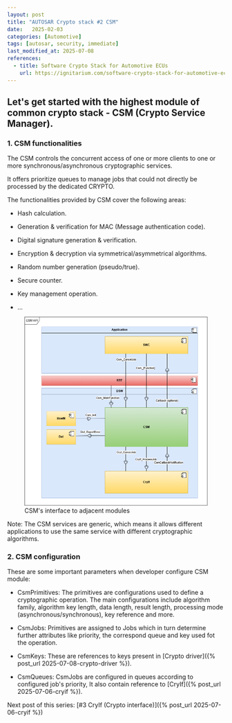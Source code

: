 ```yaml
---
layout: post
title: "AUTOSAR Crypto stack #2 CSM"
date:   2025-02-03
categories: [Automotive]
tags: [autosar, security, immediate]
last_modified_at: 2025-07-08
references:
  - title: Software Crypto Stack for Automotive ECUs
    url: https://ignitarium.com/software-crypto-stack-for-automotive-ecus/
---
```


## Let's get started with the highest module of common crypto stack - CSM (Crypto Service Manager).

### 1. CSM functionalities

The CSM controls the concurrent access of one or more clients to one or more synchronous/asynchronous cryptographic services.

It offers prioritize queues to manage jobs that could not directly be processed by the dedicated CRYPTO.

The functionalities provided by CSM cover the following areas:

 - Hash calculation.
 
 - Generation & verification for MAC (Message authentication code).

 - Digital signature generation & verification.
 
 - Encryption & decryption via symmetrical/asymmetrical algorithms.

 - Random number generation (pseudo/true).

 - Secure counter.

 - Key management operation.

 - ...

<figure>
  <img src="/assets/img/blogs/1.2/csminterface.png" alt="CSM interface">
  <figcaption>CSM's interface to adjacent modules</figcaption>
</figure>

Note: The CSM services are generic, which means it allows different applications to use the same service with different cryptographic algorithms.

### 2. CSM configuration 

These are some important parameters when developer configure CSM module:

 - CsmPrimitives: The primitives are configurations used to define a cryptographic operation. The main configurations include algorithm family, algorithm key length, data length, result length, processing mode (asynchronous/synchronous), key reference and more.

 - CsmJobs: Primitives are assigned to Jobs which in turn determine further attributes like priority, the correspond queue and key used fot the operation.

 - CsmKeys: These are references to keys present in [Crypto driver]({% post_url 2025-07-08-crypto-driver %}).

 - CsmQueues: CsmJobs are configured in queues according to configured job's priority, It also contain reference to [CryIf]({% post_url 2025-07-06-cryif %}).


 Next post of this series: [#3 CryIf (Crypto interface)]({% post_url 2025-07-06-cryif %})